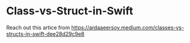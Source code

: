 # Class-vs-Struct-in-Swift

Reach out this artice from https://ardaaeersoy.medium.com/classes-vs-structs-in-swift-dee28d29c9e8 
